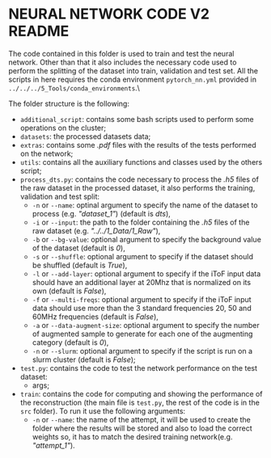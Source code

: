 # NEURAL NETWORK CODE V2 README #

The code contained in this folder is used to train and test the neural network. Other than that it also includes the necessary code used to perform the splitting of the dataset into train, validation and test set.
All the scripts in here requires the conda environment `pytorch_nn.yml` provided in `../../../5_Tools/conda_environments`.\

The folder structure is the following:

* `additional_script`: contains some bash scripts used to perform some operations on the cluster;
* `datasets`: the processed datasets data;
* `extras`: contains some *.pdf* files with the results of the tests performed on the network;
* `utils`: contains all the auxiliary functions and classes used by the others script;
* `process_dts.py`: contains the code necessary to process the *.h5* files of the raw dataset in the processed dataset, it also performs the training, validation and test split:
  * `-n` or `--name`: optinal argument to specify the name of the dataset to process (e.g. *"dataset_1"*) (default is *dts*),
  * `-i` or `--input`: the path to the folder containing the *.h5* files of the raw dataset (e.g. *"../../1_Data/1_Raw"*),
  * `-b` or `--bg-value`: optional argument to specify the background value of the dataset (default is *0*),
  * `-s` or `--shuffle`: optional argument to specify if the dataset should be shuffled (default is *True*),
  * `-l` or `--add-layer`: optional argument to specify if the iToF input data should have an additional layer at 20Mhz that is normalized on its own (default is *False*),
  * `-f` or `--multi-freqs`: optional argument to specify if the iToF input data should use more than the 3 standard frequencies 20, 50 and 60MHz frequencies (default is *False*),
  * `-a` or `--data-augment-size`: optional argument to specify the number of augmented sample to generate for each one of the augmenting category (default is *0*),
  * `-n` or `--slurm`: optional argument to specify if the script is run on a slurm cluster (default is *False*);
* `test.py`: contains the code to test the network performance on the test dataset:
  * args;
* `train`: contains the code for computing and showing the performance of the reconstruction
(the main file is `test.py`, the rest of the code is in the `src` folder). To run it use the following arguments:
  * `-n` or `--name`: the name of the attempt, it will be used to create the folder where the results will be stored and also to load the correct weights so, it has to match the desired training network(e.g. *"attempt_1"*).
